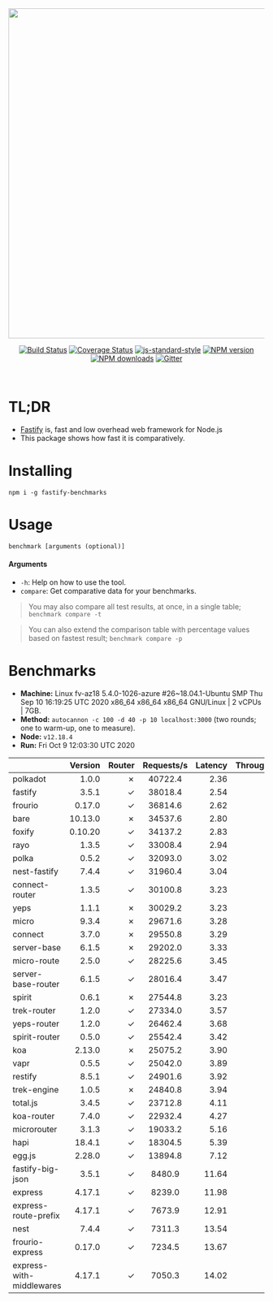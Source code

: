 <div align="center">
<img src="https://github.com/fastify/graphics/raw/master/full-logo.png" width="650" height="auto"/>
</div>

<div align="center">

[![Build Status](https://travis-ci.org/fastify/fastify.svg?branch=master)](https://travis-ci.org/fastify/fastify)
[![Coverage Status](https://coveralls.io/repos/github/fastify/fastify/badge.svg?branch=master)](https://coveralls.io/github/fastify/fastify?branch=master)
[![js-standard-style](https://img.shields.io/badge/code%20style-standard-brightgreen.svg?style=flat)](http://standardjs.com/)
[![NPM version](https://img.shields.io/npm/v/fastify.svg?style=flat)](https://www.npmjs.com/package/fastify)
[![NPM downloads](https://img.shields.io/npm/dm/fastify.svg?style=flat)](https://www.npmjs.com/package/fastify) [![Gitter](https://badges.gitter.im/gitterHQ/gitter.svg)](https://gitter.im/fastify)
</div>
<br />

# TL;DR

* [Fastify](https://github.com/fastify/fastify) is, fast and low overhead web framework for Node.js
* This package shows how fast it is comparatively.

# Installing

```
npm i -g fastify-benchmarks
```

# Usage

```
benchmark [arguments (optional)]
```

#### Arguments

* `-h`: Help on how to use the tool.
* `compare`: Get comparative data for your benchmarks.

> You may also compare all test results, at once, in a single table; `benchmark compare -t`

> You can also extend the comparison table with percentage values based on fastest result; `benchmark compare -p`
# Benchmarks
* __Machine:__ Linux fv-az18 5.4.0-1026-azure #26~18.04.1-Ubuntu SMP Thu Sep 10 16:19:25 UTC 2020 x86_64 x86_64 x86_64 GNU/Linux | 2 vCPUs | 7GB.
* __Method:__ `autocannon -c 100 -d 40 -p 10 localhost:3000` (two rounds; one to warm-up, one to measure).
* __Node:__ `v12.18.4`
* __Run:__ Fri Oct  9 12:03:30 UTC 2020

|                          | Version | Router | Requests/s | Latency | Throughput/Mb |
| :--                      | --:     | --:    | :-:        | --:     | --:           |
| polkadot                 | 1.0.0   | ✗      | 40722.4    | 2.36    | 6.37          |
| fastify                  | 3.5.1   | ✓      | 38018.4    | 2.54    | 5.95          |
| frourio                  | 0.17.0  | ✓      | 36814.6    | 2.62    | 5.34          |
| bare                     | 10.13.0 | ✗      | 34537.6    | 2.80    | 5.40          |
| foxify                   | 0.10.20 | ✓      | 34137.2    | 2.83    | 4.85          |
| rayo                     | 1.3.5   | ✓      | 33008.4    | 2.94    | 5.16          |
| polka                    | 0.5.2   | ✓      | 32093.0    | 3.02    | 5.02          |
| nest-fastify             | 7.4.4   | ✓      | 31960.4    | 3.04    | 4.66          |
| connect-router           | 1.3.5   | ✓      | 30100.8    | 3.23    | 4.71          |
| yeps                     | 1.1.1   | ✗      | 30029.2    | 3.23    | 4.70          |
| micro                    | 9.3.4   | ✗      | 29671.6    | 3.28    | 4.64          |
| connect                  | 3.7.0   | ✗      | 29550.8    | 3.29    | 4.62          |
| server-base              | 6.1.5   | ✗      | 29202.0    | 3.33    | 4.57          |
| micro-route              | 2.5.0   | ✓      | 28225.6    | 3.45    | 4.41          |
| server-base-router       | 6.1.5   | ✓      | 28016.4    | 3.47    | 4.38          |
| spirit                   | 0.6.1   | ✗      | 27544.8    | 3.23    | 4.31          |
| trek-router              | 1.2.0   | ✓      | 27334.0    | 3.57    | 3.88          |
| yeps-router              | 1.2.0   | ✓      | 26462.4    | 3.68    | 4.14          |
| spirit-router            | 0.5.0   | ✓      | 25542.4    | 3.42    | 3.99          |
| koa                      | 2.13.0  | ✗      | 25075.2    | 3.90    | 3.92          |
| vapr                     | 0.5.5   | ✓      | 25042.0    | 3.89    | 3.56          |
| restify                  | 8.5.1   | ✓      | 24901.6    | 3.92    | 3.94          |
| trek-engine              | 1.0.5   | ✗      | 24840.8    | 3.94    | 3.53          |
| total.js                 | 3.4.5   | ✓      | 23712.8    | 4.11    | 6.74          |
| koa-router               | 7.4.0   | ✓      | 22932.4    | 4.27    | 3.59          |
| microrouter              | 3.1.3   | ✓      | 19033.2    | 5.16    | 2.98          |
| hapi                     | 18.4.1  | ✓      | 18304.5    | 5.39    | 2.86          |
| egg.js                   | 2.28.0  | ✓      | 13894.8    | 7.12    | 4.58          |
| fastify-big-json         | 3.5.1   | ✓      | 8480.9     | 11.64   | 97.38         |
| express                  | 4.17.1  | ✓      | 8239.0     | 11.98   | 1.29          |
| express-route-prefix     | 4.17.1  | ✓      | 7673.9     | 12.91   | 2.67          |
| nest                     | 7.4.4   | ✓      | 7311.3     | 13.54   | 1.51          |
| frourio-express          | 0.17.0  | ✓      | 7234.5     | 13.67   | 1.48          |
| express-with-middlewares | 4.17.1  | ✓      | 7050.3     | 14.02   | 2.55          |
